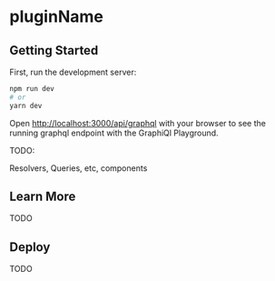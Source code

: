 # pluginName

## Getting Started

First, run the development server:

```bash
npm run dev
# or
yarn dev
```

Open [http://localhost:3000/api/graphql](http://localhost:3000/api/graphql) with your browser to see the running graphql endpoint with the GraphiQl Playground.

TODO:

Resolvers, Queries, etc, components

## Learn More

TODO

## Deploy

TODO
